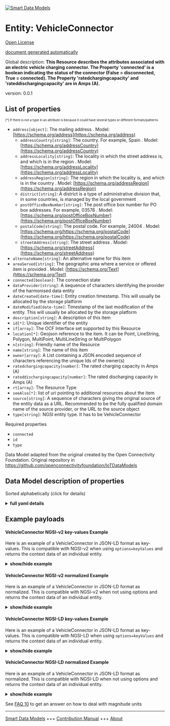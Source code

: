 <!-- 10-Header -->  
[![Smart Data Models](https://smartdatamodels.org/wp-content/uploads/2022/01/SmartDataModels_logo.png "Logo")](https://smartdatamodels.org)  
Entity: VehicleConnector  
========================<!-- /10-Header -->  
<!-- 15-License -->  
[Open License](https://github.com/smart-data-models//dataModel.OCF/blob/master/VehicleConnector/LICENSE.md)  
[document generated automatically](https://docs.google.com/presentation/d/e/2PACX-1vTs-Ng5dIAwkg91oTTUdt8ua7woBXhPnwavZ0FxgR8BsAI_Ek3C5q97Nd94HS8KhP-r_quD4H0fgyt3/pub?start=false&loop=false&delayms=3000#slide=id.gb715ace035_0_60)  
<!-- /15-License -->  
<!-- 20-Description -->  
Global description: **This Resource describes the attributes associated with an electric vehicle charging connector. The Property 'connected' is a boolean indicating the status of the connector (False = disconnected, True = connected). The Property 'ratedchargingcapacity' and 'rateddischargingcapacity' are in Amps (A).**  
version: 0.0.1  
<!-- /20-Description -->  
<!-- 30-PropertiesList -->  

## List of properties  

<sup><sub>[*] If there is not a type in an attribute is because it could have several types or different formats/patterns</sub></sup>  
- `address[object]`: The mailing address  . Model: [https://schema.org/address](https://schema.org/address)	- `addressCountry[string]`: The country. For example, Spain  . Model: [https://schema.org/addressCountry](https://schema.org/addressCountry)  
	- `addressLocality[string]`: The locality in which the street address is, and which is in the region  . Model: [https://schema.org/addressLocality](https://schema.org/addressLocality)  
	- `addressRegion[string]`: The region in which the locality is, and which is in the country  . Model: [https://schema.org/addressRegion](https://schema.org/addressRegion)  
	- `district[string]`: A district is a type of administrative division that, in some countries, is managed by the local government    
	- `postOfficeBoxNumber[string]`: The post office box number for PO box addresses. For example, 03578  . Model: [https://schema.org/postOfficeBoxNumber](https://schema.org/postOfficeBoxNumber)  
	- `postalCode[string]`: The postal code. For example, 24004  . Model: [https://schema.org/https://schema.org/postalCode](https://schema.org/https://schema.org/postalCode)  
	- `streetAddress[string]`: The street address  . Model: [https://schema.org/streetAddress](https://schema.org/streetAddress)  
- `alternateName[string]`: An alternative name for this item  - `areaServed[string]`: The geographic area where a service or offered item is provided  . Model: [https://schema.org/Text](https://schema.org/Text)- `connected[boolean]`: The connection state  - `dataProvider[string]`: A sequence of characters identifying the provider of the harmonised data entity  - `dateCreated[date-time]`: Entity creation timestamp. This will usually be allocated by the storage platform  - `dateModified[date-time]`: Timestamp of the last modification of the entity. This will usually be allocated by the storage platform  - `description[string]`: A description of this item  - `id[*]`: Unique identifier of the entity  - `if[array]`: The OCF Interface set supported by this Resource  - `location[*]`: Geojson reference to the item. It can be Point, LineString, Polygon, MultiPoint, MultiLineString or MultiPolygon  - `n[string]`: Friendly name of the Resource  - `name[string]`: The name of this item  - `owner[array]`: A List containing a JSON encoded sequence of characters referencing the unique Ids of the owner(s)  - `ratedchargingcapacity[number]`: The rated charging capacity in Amps (A)  - `rateddischargingcapacity[number]`: The rated discharging capacity in Amps (A)  - `rt[array]`: The Resource Type  - `seeAlso[*]`: list of uri pointing to additional resources about the item  - `source[string]`: A sequence of characters giving the original source of the entity data as a URL. Recommended to be the fully qualified domain name of the source provider, or the URL to the source object  - `type[string]`: NGSI entity type. It has to be VehicleConnector  <!-- /30-PropertiesList -->  
<!-- 35-RequiredProperties -->  
Required properties  
- `connected`  - `id`  - `type`  <!-- /35-RequiredProperties -->  
<!-- 40-RequiredProperties -->  
Data Model adapted from the original created by the Open Connectivity Foundation. Original repository in https://github.com/openconnectivityfoundation/IoTDataModels  
<!-- /40-RequiredProperties -->  
<!-- 50-DataModelHeader -->  
## Data Model description of properties  
Sorted alphabetically (click for details)  
<!-- /50-DataModelHeader -->  
<!-- 60-ModelYaml -->  
<details><summary><strong>full yaml details</strong></summary>    
```yaml  
VehicleConnector:    
  description: 'This Resource describes the attributes associated with an electric vehicle charging connector. The Property ''connected'' is a boolean indicating the status of the connector (False = disconnected, True = connected). The Property ''ratedchargingcapacity'' and ''rateddischargingcapacity'' are in Amps (A).'    
  properties:    
    address:    
      description: The mailing address    
      properties:    
        addressCountry:    
          description: 'The country. For example, Spain'    
          type: string    
          x-ngsi:    
            model: https://schema.org/addressCountry    
            type: Property    
        addressLocality:    
          description: 'The locality in which the street address is, and which is in the region'    
          type: string    
          x-ngsi:    
            model: https://schema.org/addressLocality    
            type: Property    
        addressRegion:    
          description: 'The region in which the locality is, and which is in the country'    
          type: string    
          x-ngsi:    
            model: https://schema.org/addressRegion    
            type: Property    
        district:    
          description: 'A district is a type of administrative division that, in some countries, is managed by the local government'    
          type: string    
          x-ngsi:    
            type: Property    
        postOfficeBoxNumber:    
          description: 'The post office box number for PO box addresses. For example, 03578'    
          type: string    
          x-ngsi:    
            model: https://schema.org/postOfficeBoxNumber    
            type: Property    
        postalCode:    
          description: 'The postal code. For example, 24004'    
          type: string    
          x-ngsi:    
            model: https://schema.org/https://schema.org/postalCode    
            type: Property    
        streetAddress:    
          description: The street address    
          type: string    
          x-ngsi:    
            model: https://schema.org/streetAddress    
            type: Property    
        streetNr:    
          description: Number identifying a specific property on a public street    
          type: string    
          x-ngsi:    
            type: Property    
      type: object    
      x-ngsi:    
        model: https://schema.org/address    
        type: Property    
    alternateName:    
      description: An alternative name for this item    
      type: string    
      x-ngsi:    
        type: Property    
    areaServed:    
      description: The geographic area where a service or offered item is provided    
      type: string    
      x-ngsi:    
        model: https://schema.org/Text    
        type: Property    
    connected:    
      description: The connection state    
      readOnly: true    
      type: boolean    
      x-ngsi:    
        type: Property    
    dataProvider:    
      description: A sequence of characters identifying the provider of the harmonised data entity    
      type: string    
      x-ngsi:    
        type: Property    
    dateCreated:    
      description: Entity creation timestamp. This will usually be allocated by the storage platform    
      format: date-time    
      type: string    
      x-ngsi:    
        type: Property    
    dateModified:    
      description: Timestamp of the last modification of the entity. This will usually be allocated by the storage platform    
      format: date-time    
      type: string    
      x-ngsi:    
        type: Property    
    description:    
      description: A description of this item    
      type: string    
      x-ngsi:    
        type: Property    
    id:    
      anyOf:    
        - description: Identifier format of any NGSI entity    
          maxLength: 256    
          minLength: 1    
          pattern: ^[\w\-\.\{\}\$\+\*\[\]`|~^@!,:\\]+$    
          type: string    
          x-ngsi:    
            type: Property    
        - description: Identifier format of any NGSI entity    
          format: uri    
          type: string    
          x-ngsi:    
            type: Property    
      description: Unique identifier of the entity    
      x-ngsi:    
        type: Property    
    if:    
      description: The OCF Interface set supported by this Resource    
      items:    
        enum:    
          - oic.if.s    
          - oic.if.baseline    
        type: string    
      minItems: 2    
      readOnly: true    
      type: array    
      uniqueItems: true    
      x-ngsi:    
        type: Property    
    location:    
      description: 'Geojson reference to the item. It can be Point, LineString, Polygon, MultiPoint, MultiLineString or MultiPolygon'    
      oneOf:    
        - description: Geojson reference to the item. Point    
          properties:    
            bbox:    
              items:    
                type: number    
              minItems: 4    
              type: array    
            coordinates:    
              items:    
                type: number    
              minItems: 2    
              type: array    
            type:    
              enum:    
                - Point    
              type: string    
          required:    
            - type    
            - coordinates    
          title: GeoJSON Point    
          type: object    
          x-ngsi:    
            type: GeoProperty    
        - description: Geojson reference to the item. LineString    
          properties:    
            bbox:    
              items:    
                type: number    
              minItems: 4    
              type: array    
            coordinates:    
              items:    
                items:    
                  type: number    
                minItems: 2    
                type: array    
              minItems: 2    
              type: array    
            type:    
              enum:    
                - LineString    
              type: string    
          required:    
            - type    
            - coordinates    
          title: GeoJSON LineString    
          type: object    
          x-ngsi:    
            type: GeoProperty    
        - description: Geojson reference to the item. Polygon    
          properties:    
            bbox:    
              items:    
                type: number    
              minItems: 4    
              type: array    
            coordinates:    
              items:    
                items:    
                  items:    
                    type: number    
                  minItems: 2    
                  type: array    
                minItems: 4    
                type: array    
              type: array    
            type:    
              enum:    
                - Polygon    
              type: string    
          required:    
            - type    
            - coordinates    
          title: GeoJSON Polygon    
          type: object    
          x-ngsi:    
            type: GeoProperty    
        - description: Geojson reference to the item. MultiPoint    
          properties:    
            bbox:    
              items:    
                type: number    
              minItems: 4    
              type: array    
            coordinates:    
              items:    
                items:    
                  type: number    
                minItems: 2    
                type: array    
              type: array    
            type:    
              enum:    
                - MultiPoint    
              type: string    
          required:    
            - type    
            - coordinates    
          title: GeoJSON MultiPoint    
          type: object    
          x-ngsi:    
            type: GeoProperty    
        - description: Geojson reference to the item. MultiLineString    
          properties:    
            bbox:    
              items:    
                type: number    
              minItems: 4    
              type: array    
            coordinates:    
              items:    
                items:    
                  items:    
                    type: number    
                  minItems: 2    
                  type: array    
                minItems: 2    
                type: array    
              type: array    
            type:    
              enum:    
                - MultiLineString    
              type: string    
          required:    
            - type    
            - coordinates    
          title: GeoJSON MultiLineString    
          type: object    
          x-ngsi:    
            type: GeoProperty    
        - description: Geojson reference to the item. MultiLineString    
          properties:    
            bbox:    
              items:    
                type: number    
              minItems: 4    
              type: array    
            coordinates:    
              items:    
                items:    
                  items:    
                    items:    
                      type: number    
                    minItems: 2    
                    type: array    
                  minItems: 4    
                  type: array    
                type: array    
              type: array    
            type:    
              enum:    
                - MultiPolygon    
              type: string    
          required:    
            - type    
            - coordinates    
          title: GeoJSON MultiPolygon    
          type: object    
          x-ngsi:    
            type: GeoProperty    
      x-ngsi:    
        type: GeoProperty    
    n:    
      description: Friendly name of the Resource    
      maxLength: 64    
      readOnly: true    
      type: string    
      x-ngsi:    
        type: Property    
    name:    
      description: The name of this item    
      type: string    
      x-ngsi:    
        type: Property    
    owner:    
      description: A List containing a JSON encoded sequence of characters referencing the unique Ids of the owner(s)    
      items:    
        anyOf:    
          - description: Identifier format of any NGSI entity    
            maxLength: 256    
            minLength: 1    
            pattern: ^[\w\-\.\{\}\$\+\*\[\]`|~^@!,:\\]+$    
            type: string    
            x-ngsi:    
              type: Property    
          - description: Identifier format of any NGSI entity    
            format: uri    
            type: string    
            x-ngsi:    
              type: Property    
        description: Unique identifier of the entity    
        x-ngsi:    
          type: Property    
      type: array    
      x-ngsi:    
        type: Property    
    ratedchargingcapacity:    
      description: The rated charging capacity in Amps (A)    
      readOnly: true    
      type: number    
      x-ngsi:    
        type: Property    
    rateddischargingcapacity:    
      description: The rated discharging capacity in Amps (A)    
      readOnly: true    
      type: number    
      x-ngsi:    
        type: Property    
    rt:    
      description: The Resource Type    
      items:    
        enum:    
          - oic.r.vehicle.connector    
        maxLength: 64    
        type: string    
      minItems: 1    
      readOnly: true    
      type: array    
      uniqueItems: true    
      x-ngsi:    
        type: Property    
    seeAlso:    
      description: list of uri pointing to additional resources about the item    
      oneOf:    
        - items:    
            format: uri    
            type: string    
          minItems: 1    
          type: array    
        - format: uri    
          type: string    
      x-ngsi:    
        type: Property    
    source:    
      description: 'A sequence of characters giving the original source of the entity data as a URL. Recommended to be the fully qualified domain name of the source provider, or the URL to the source object'    
      type: string    
      x-ngsi:    
        type: Property    
    type:    
      description: NGSI entity type. It has to be VehicleConnector    
      enum:    
        - VehicleConnector    
      type: string    
      x-ngsi:    
        type: Property    
  required:    
    - connected    
    - id    
    - type    
  type: object    
  x-derived-from: https://raw.githubusercontent.com/openconnectivityfoundation/IoTDataModels/master/VehicleConnectorResURI.swagger.json    
  x-disclaimer: 'Redistribution and use in source and binary forms, with or without modification, are permitted  provided that the license conditions are met. Copyleft (c) 2022 Contributors to Smart Data Models Program'    
  x-license-url: https://github.com/smart-data-models/dataModel.OCF/blob/master/VehicleConnector/LICENSE.md    
  x-model-schema: https://smart-data-models.github.io/dataModel.OCF/VehicleConnector/schema.json    
  x-model-tags: OCF    
  x-version: 0.0.1    
```  
</details>    
<!-- /60-ModelYaml -->  
<!-- 70-MiddleNotes -->  
<!-- /70-MiddleNotes -->  
<!-- 80-Examples -->  
## Example payloads    
#### VehicleConnector NGSI-v2 key-values Example    
Here is an example of a VehicleConnector in JSON-LD format as key-values. This is compatible with NGSI-v2 when  using `options=keyValues` and returns the context data of an individual entity.  
<details><summary><strong>show/hide example</strong></summary>    
```json  
{  
  "id": "urn:ngsi-ld:VehicleConnector:id:JADI:02407105",  
  "dateCreated": "1987-12-29T01:28:41Z",  
  "dateModified": "2007-05-07T23:28:25Z",  
  "source": "Contain member fire popular when great join. Data may job social minute beat east.",  
  "name": "Tv run cold might wall force. Site practice certain state.",  
  "alternateName": "Moment oil trade accept. Especially event piece never. Partner security play mission put support just.",  
  "description": "Case ten according yes. Student only side safe enter. Plan fine civil threat imagine.",  
  "dataProvider": "Month without prepare financial. Theory door number Mrs itself third. Remember job middle energy standard image care.",  
  "owner": [  
    "urn:ngsi-ld:VehicleConnector:items:GOHP:94242286",  
    "urn:ngsi-ld:VehicleConnector:items:DNMA:32514112"  
  ],  
  "seeAlso": [  
    "urn:ngsi-ld:VehicleConnector:items:FHFN:25053328",  
    "urn:ngsi-ld:VehicleConnector:items:JUMC:26636842"  
  ],  
  "location": {  
    "type": "Point",  
    "coordinates": [  
      -65.886465,  
      -22.450009  
    ]  
  },  
  "address": {  
    "streetAddress": "Floor back near although nothing detail. Cultural result page project miss form college. Improve yeah walk sure she whose.",  
    "addressLocality": "Including record happen claim. Itself worry hospital career likely that local. House professional husband record enough set focus. Public goal bank current star begin house.",  
    "addressRegion": "Quality live force just including official. Need season side middle.",  
    "addressCountry": "Under debate city today seem. Rate sing test sport series. Tough public imagine officer answer.",  
    "postalCode": "Health anyone product figure wonder here. You several admit establish everyone age wall. Measure information together technology. Size wish risk move cause Democrat.",  
    "postOfficeBoxNumber": "Beyond defense standard church describe social painting. Matter child capital new sometimes its right. Fact worry fish phone."  
  },  
  "areaServed": "Southern hour success toward agree choose environment. Size feel his computer door eat weight eye.",  
  "rt": [  
    "oic.r.vehicle.connector",  
    "oic.r.vehicle.connector"  
  ],  
  "connected": {  
    "type": "Property",  
    "value": true  
  },  
  "ratedchargingcapacity": {  
    "type": "Property",  
    "value": 385.6  
  },  
  "rateddischargingcapacity": {  
    "type": "Property",  
    "value": 679.8  
  },  
  "n": "East man seven explain worry nation choice. Whether trouble young perhaps friend course. As vote hour professional across home.",  
  "if": [  
    "oic.if.baseline",  
    "oic.if.s"  
  ],  
  "type": "VehicleConnector"  
}  
```  
</details>  
#### VehicleConnector NGSI-v2 normalized Example    
Here is an example of a VehicleConnector in JSON-LD format as normalized. This is compatible with NGSI-v2 when not using options and returns the context data of an individual entity.  
<details><summary><strong>show/hide example</strong></summary>    
```json  
{  
  "id": {  
    "type": "string",  
    "value": "urn:ngsi-ld:VehicleConnector:id:JADI:02407105"  
  },  
  "dateCreated": {  
    "format": "date-time",  
    "type": "string",  
    "value": "1987-12-29T01:28:41Z"  
  },  
  "dateModified": {  
    "format": "date-time",  
    "type": "string",  
    "value": "2007-05-07T23:28:25Z"  
  },  
  "source": {  
    "type": "string",  
    "value": "Contain member fire popular when great join. Data may job social minute beat east."  
  },  
  "name": {  
    "type": "string",  
    "value": "Tv run cold might wall force. Site practice certain state."  
  },  
  "alternateName": {  
    "type": "string",  
    "value": "Moment oil trade accept. Especially event piece never. Partner security play mission put support just."  
  },  
  "description": {  
    "type": "string",  
    "value": "Case ten according yes. Student only side safe enter. Plan fine civil threat imagine."  
  },  
  "dataProvider": {  
    "type": "string",  
    "value": "Month without prepare financial. Theory door number Mrs itself third. Remember job middle energy standard image care."  
  },  
  "owner": {  
    "type": "array",  
    "value": [  
      "urn:ngsi-ld:VehicleConnector:items:GOHP:94242286",  
      "urn:ngsi-ld:VehicleConnector:items:DNMA:32514112"  
    ]  
  },  
  "seeAlso": {  
    "type": "array",  
    "value": [  
      "urn:ngsi-ld:VehicleConnector:items:FHFN:25053328",  
      "urn:ngsi-ld:VehicleConnector:items:JUMC:26636842"  
    ]  
  },  
  "location": {  
    "type": "object",  
    "value": {  
      "type": "Point",  
      "coordinates": [  
        -65.886465,  
        -22.450009  
      ]  
    }  
  },  
  "address": {  
    "type": "object",  
    "value": {  
      "streetAddress": "Floor back near although nothing detail. Cultural result page project miss form college. Improve yeah walk sure she whose.",  
      "addressLocality": "Including record happen claim. Itself worry hospital career likely that local. House professional husband record enough set focus. Public goal bank current star begin house.",  
      "addressRegion": "Quality live force just including official. Need season side middle.",  
      "addressCountry": "Under debate city today seem. Rate sing test sport series. Tough public imagine officer answer.",  
      "postalCode": "Health anyone product figure wonder here. You several admit establish everyone age wall. Measure information together technology. Size wish risk move cause Democrat.",  
      "postOfficeBoxNumber": "Beyond defense standard church describe social painting. Matter child capital new sometimes its right. Fact worry fish phone."  
    }  
  },  
  "areaServed": {  
    "type": "string",  
    "value": "Southern hour success toward agree choose environment. Size feel his computer door eat weight eye."  
  },  
  "rt": {  
    "type": "array",  
    "value": [  
      "oic.r.vehicle.connector",  
      "oic.r.vehicle.connector"  
    ]  
  },  
  "connected": {  
    "type": "object",  
    "value": {  
      "type": "Property",  
      "value": true  
    }  
  },  
  "ratedchargingcapacity": {  
    "type": "object",  
    "value": {  
      "type": "Property",  
      "value": 385.6  
    }  
  },  
  "rateddischargingcapacity": {  
    "type": "object",  
    "value": {  
      "type": "Property",  
      "value": 679.8  
    }  
  },  
  "n": {  
    "type": "string",  
    "value": "East man seven explain worry nation choice. Whether trouble young perhaps friend course. As vote hour professional across home."  
  },  
  "if": {  
    "type": "array",  
    "value": [  
      "oic.if.baseline",  
      "oic.if.s"  
    ]  
  },  
  "type": {  
    "type": "string",  
    "value": "VehicleConnector"  
  }  
}  
```  
</details>  
#### VehicleConnector NGSI-LD key-values Example    
Here is an example of a VehicleConnector in JSON-LD format as key-values. This is compatible with NGSI-LD when  using `options=keyValues` and returns the context data of an individual entity.  
<details><summary><strong>show/hide example</strong></summary>    
```json  
{  
    "id": "urn:ngsi-ld:VehicleConnector:id:JADI:02407105",  
    "dateCreated": "1987-12-29T01:28:41Z",  
    "dateModified": "2007-05-07T23:28:25Z",  
    "source": "Contain member fire popular when great join. Data may job social minute beat east.",  
    "name": "Tv run cold might wall force. Site practice certain state.",  
    "alternateName": "Moment oil trade accept. Especially event piece never. Partner security play mission put support just.",  
    "description": "Case ten according yes. Student only side safe enter. Plan fine civil threat imagine.",  
    "dataProvider": "Month without prepare financial. Theory door number Mrs itself third. Remember job middle energy standard image care.",  
    "owner": [  
        "urn:ngsi-ld:VehicleConnector:items:GOHP:94242286",  
        "urn:ngsi-ld:VehicleConnector:items:DNMA:32514112"  
    ],  
    "seeAlso": [  
        "urn:ngsi-ld:VehicleConnector:items:FHFN:25053328",  
        "urn:ngsi-ld:VehicleConnector:items:JUMC:26636842"  
    ],  
    "location": {  
        "type": "Point",  
        "coordinates": [  
            -65.886465,  
            -22.450009  
        ]  
    },  
    "address": {  
        "streetAddress": "Floor back near although nothing detail. Cultural result page project miss form college. Improve yeah walk sure she whose.",  
        "addressLocality": "Including record happen claim. Itself worry hospital career likely that local. House professional husband record enough set focus. Public goal bank current star begin house.",  
        "addressRegion": "Quality live force just including official. Need season side middle.",  
        "addressCountry": "Under debate city today seem. Rate sing test sport series. Tough public imagine officer answer.",  
        "postalCode": "Health anyone product figure wonder here. You several admit establish everyone age wall. Measure information together technology. Size wish risk move cause Democrat.",  
        "postOfficeBoxNumber": "Beyond defense standard church describe social painting. Matter child capital new sometimes its right. Fact worry fish phone."  
    },  
    "areaServed": "Southern hour success toward agree choose environment. Size feel his computer door eat weight eye.",  
    "rt": [  
        "oic.r.vehicle.connector",  
        "oic.r.vehicle.connector"  
    ],  
    "connected": {  
        "type": "Property",  
        "value": true  
    },  
    "ratedchargingcapacity": {  
        "type": "Property",  
        "value": 385.6  
    },  
    "rateddischargingcapacity": {  
        "type": "Property",  
        "value": 679.8  
    },  
    "n": "East man seven explain worry nation choice. Whether trouble young perhaps friend course. As vote hour professional across home.",  
    "if": [  
        "oic.if.baseline",  
        "oic.if.s"  
    ],  
    "type": "VehicleConnector",  
    "@context": [  
        "https://smartdatamodels.org/context.jsonld",  
        "https://raw.githubusercontent.com/smart-data-models/dataModel.OCF/master/context.jsonld"  
    ]  
}  
```  
</details>  
#### VehicleConnector NGSI-LD normalized Example    
Here is an example of a VehicleConnector in JSON-LD format as normalized. This is compatible with NGSI-LD when not using options and returns the context data of an individual entity.  
<details><summary><strong>show/hide example</strong></summary>    
```json  
{  
    "id": "urn:ngsi-ld:VehicleConnector:id:KJFN:91046688",  
    "dateCreated": {  
        "type": "Property",  
        "value": {  
            "@type": "DateTime",  
            "@value": "1979-06-19T14:53:09Z"  
        }  
    },  
    "dateModified": {  
        "type": "Property",  
        "value": {  
            "@type": "DateTime",  
            "@value": "1984-01-17T10:15:27Z"  
        }  
    },  
    "source": {  
        "type": "Property",  
        "value": "Nice kind who a very animal yourself. Cause performance professional parent."  
    },  
    "name": {  
        "type": "Property",  
        "value": "Mean political investment movie never. Look only base play."  
    },  
    "alternateName": {  
        "type": "Property",  
        "value": "Finally nature about degree. But upon cost agreement force continue have. Win even rule especially send and subject."  
    },  
    "description": {  
        "type": "Property",  
        "value": "Less easy state possible much. Cut size east. Rule also care since. Could line foot different."  
    },  
    "dataProvider": {  
        "type": "Property",  
        "value": "Concern blood during trip address key. Artist above little tend without cover."  
    },  
    "owner": {  
        "type": "Property",  
        "value": [  
            "urn:ngsi-ld:VehicleConnector:items:QZMD:32671659",  
            "urn:ngsi-ld:VehicleConnector:items:OWTS:91756327"  
        ]  
    },  
    "seeAlso": {  
        "type": "Property",  
        "value": [  
            "urn:ngsi-ld:VehicleConnector:items:DJCP:79960404"  
        ]  
    },  
    "location": {  
        "type": "Property",  
        "value": {  
            "type": "Point",  
            "coordinates": [  
                -22.827501,  
                -44.485689  
            ]  
        }  
    },  
    "address": {  
        "type": "Property",  
        "value": {  
            "streetAddress": "Fill science against describe include sign. Air man develop oil shake scene fall. Bring though production science.",  
            "addressLocality": "Draw necessary store catch. Teach half southern understand. Oil mission own move establish available beyond.",  
            "addressRegion": "Bring sound risk they general. Position officer song knowledge war none.",  
            "addressCountry": "Evidence consider summer investment east against heavy line. Course every whole perhaps them fear. End collection report. Interview not goal ground political continue.",  
            "postalCode": "Education thus oil end those. Up feeling approach fire run challenge dog.",  
            "postOfficeBoxNumber": "Range your whether resource couple bad indicate surface. Head expert in data wonder. Song black write happy several billion."  
        }  
    },  
    "areaServed": {  
        "type": "Property",  
        "value": "Common him rest understand however color. Answer add during admit they quickly need."  
    },  
    "rt": {  
        "type": "Property",  
        "value": [  
            "oic.r.vehicle.connector"  
        ]  
    },  
    "connected": {  
        "type": "Property",  
        "value": false  
    },  
    "ratedchargingcapacity": {  
        "type": "Property",  
        "value": 519.5  
    },  
    "rateddischargingcapacity": {  
        "type": "Property",  
        "value": 460.6  
    },  
    "n": {  
        "type": "Property",  
        "value": "Education particularly employee trade. Dinner research big hope least accept analysis."  
    },  
    "if": {  
        "type": "Property",  
        "value": [  
            "oic.if.baseline",  
            "oic.if.s"  
        ]  
    },  
    "type": "VehicleConnector",  
    "@context": [  
        "https://smartdatamodels.org/context.jsonld",  
        "https://raw.githubusercontent.com/smart-data-models/dataModel.OCF/master/context.jsonld"  
    ]  
}  
```  
</details><!-- /80-Examples -->  
<!-- 90-FooterNotes -->  
<!-- /90-FooterNotes -->  
<!-- 95-Units -->  
See [FAQ 10](https://smartdatamodels.org/index.php/faqs/) to get an answer on how to deal with magnitude units  
<!-- /95-Units -->  
<!-- 97-LastFooter -->  
---  
[Smart Data Models](https://smartdatamodels.org) +++ [Contribution Manual](https://bit.ly/contribution_manual) +++ [About](https://bit.ly/Introduction_SDM)<!-- /97-LastFooter -->  

